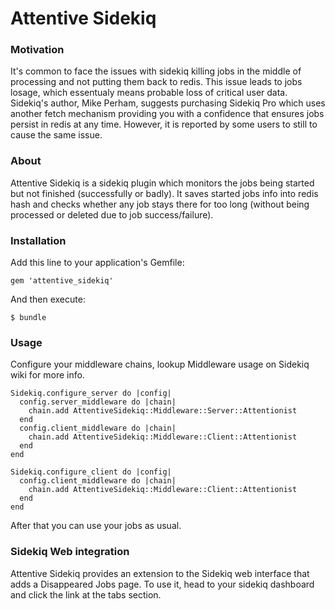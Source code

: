 # Attentive Sidekiq

### Motivation
It's common to face the issues with sidekiq killing jobs in the middle of processing and not putting them back to redis.
This issue leads to jobs losage, which essentualy means probable loss of critical user data.
Sidekiq's author, Mike Perham, suggests purchasing Sidekiq Pro which uses another fetch mechanism providing you with a confidence that ensures jobs persist in redis at any time.
However, it is reported by some users to still to cause the same issue.


### About
Attentive Sidekiq is a sidekiq plugin which monitors the jobs being started but not finished (successfully or badly).
It saves started jobs info into redis hash and checks whether any job stays there for too long (without being processed or deleted due to job success/failure).

### Installation
Add this line to your application's Gemfile:
    
    gem 'attentive_sidekiq'

And then execute:

    $ bundle

### Usage
Configure your middleware chains, lookup Middleware usage on Sidekiq wiki for more info.

    Sidekiq.configure_server do |config|
      config.server_middleware do |chain|
        chain.add AttentiveSidekiq::Middleware::Server::Attentionist
      end
      config.client_middleware do |chain|
        chain.add AttentiveSidekiq::Middleware::Client::Attentionist
      end
    end
    
    Sidekiq.configure_client do |config|
      config.client_middleware do |chain|
        chain.add AttentiveSidekiq::Middleware::Client::Attentionist
      end
    end

After that you can use your jobs as usual.

### Sidekiq Web integration
Attentive Sidekiq provides an extension to the Sidekiq web interface that adds a Disappeared Jobs page.
To use it, head to your sidekiq dashboard and click the link at the tabs section.
